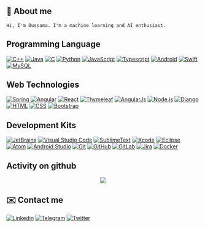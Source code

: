 ## :notebook: About me
```
Hi, I'm Oussama. I'm a machine learning and AI enthusiast.
```
## Programming Language
[![C++](https://img.shields.io/badge/-C++-00599C?style=flat&logo=C%2b%2b&logoColor=white)](https://github.com/oussiw?tab=repositories)
[![Java](https://img.shields.io/badge/-Java-007396?style=flat&logo=Java&logoColor=white)](https://github.com/oussiw?tab=repositories&language=java)
[![C](https://img.shields.io/badge/-C-4574E0?style=flat&logo=C&logoColor=white)](https://github.com/oussiw?tab=repositories)
[![Python](https://img.shields.io/badge/-Python-3776AB?style=flat&logo=python&logoColor=white)](https://github.com/oussiw?tab=repositories)
[![JavaScript](https://img.shields.io/badge/-JavaScript-F7DF1E?style=flat&logo=JavaScript&logoColor=black)](https://github.com/oussiw?tab=repositories&language=javascript)
[![Typescript](https://img.shields.io/badge/-TypeScript-3178C6?style=flat&logo=TypeScript&logoColor=white)](https://github.com/oussiw?tab=repositories&language=typescript)
[![Android](https://img.shields.io/badge/-Android-3DDC84?style=flat&logo=android&logoColor=white)](https://github.com/oussiw?tab=repositories)
[![Swift](https://img.shields.io/badge/-Swift-FA7343?style=flat&logo=Swift&logoColor=white)](https://github.com/oussiw?tab=repositories)
[![MySQL](https://img.shields.io/badge/-MySQL-4479A1?style=flat&logo=mysql&logoColor=white)](https://github.com/oussiw?tab=repositories)
<!---
[![R (Statistics)](https://img.shields.io/badge/-R-276DC3?style=flat&logo=R&logoColor=white)](https://github.com/oussiw?tab=repositories)
-->

## Web Technologies
[![Spring](https://img.shields.io/badge/-Spring-6DB33F?style=flat&logo=Spring&logoColor=white)](https://github.com/oussiw?tab=repositories)
[![Angular](https://img.shields.io/badge/-Angular-DD0031?style=flat&logo=angular)](https://github.com/oussiw?tab=repositories)
[![React](https://img.shields.io/badge/-React-61DAFB?style=flat&logo=react&logoColor=black)](https://github.com/oussiw?tab=repositories)
[![Thymeleaf](https://img.shields.io/badge/-Thymeleaf-005F0F?style=flat&logo=thymeleaf)](https://github.com/oussiw?tab=repositories)
[![AngularJs](https://img.shields.io/badge/-AngularJs-E23237?style=flat&logo=angularjs&logoColor=skyblue)](https://github.com/oussiw?tab=repositories)
[![Node.js](https://img.shields.io/badge/-Node.js-339933?style=flat&logo=node.js&logoColor=white)](https://github.com/oussiw?tab=repositories)
[![Django](https://img.shields.io/badge/-Django-092E20?style=flat&logo=django&logoColor=white)](https://github.com/oussiw?tab=repositories)
[![HTML](https://img.shields.io/badge/-HTML-E34F26?style=flat&logo=HTML5&logoColor=white)](https://github.com/oussiw?tab=repositories)
[![CSS](https://img.shields.io/badge/-CSS-1572B6?style=flat&logo=CSS3&logoColor=white)](https://github.com/oussiw?tab=repositories)
[![Bootstrap](https://img.shields.io/badge/-Bootstrap-7952B3?style=flat&logo=bootstrap&logoColor=white)](https://github.com/oussiw?tab=repositories)

## Development Kits 
[![JetBrains](https://img.shields.io/badge/-JetBrains-000000?style=flat&logo=JetBrains&logoColor=white)](https://github.com/oussiw?tab=repositories)
[![Visual Studio Code](https://img.shields.io/badge/-Visual%20Studio%20Code-007ACC?style=flat&logo=visual-studio-code&logoColor=white)](https://github.com/oussiw?tab=repositories)
[![SublimeText](https://img.shields.io/badge/-Sublime%20Text-FF9800?style=flat&logo=sublime-text&logoColor=black)](https://github.com/oussiw?tab=repositories)
[![Xcode](https://img.shields.io/badge/-Xcode-1575F9?style=flat&logo=xcode&logoColor=white)](https://github.com/oussiw?tab=repositories)
[![Eclipse](https://img.shields.io/badge/-Eclipse%20IDE-2C2255?style=flat&logo=eclipse-ide&logoColor=white)](https://github.com/oussiw?tab=repositories)
[![Atom](https://img.shields.io/badge/-Atom-66595C?style=flat&logo=atom&logoColor=white)](https://github.com/oussiw?tab=repositories)
[![Android Studio](https://img.shields.io/badge/-Android%20Studio-3DDC84?style=flat&logo=android-studio&logoColor=white)](https://github.com/oussiw?tab=repositories)
[![Git](https://img.shields.io/badge/-Git-F05032?style=flat&logo=git&logoColor=white)](https://github.com/oussiw?tab=repositories)
[![GitHub](https://img.shields.io/badge/-GitHub-181717?style=flat&logo=github&logoColor=white)](https://github.com/oussiw?tab=repositories)
[![GitLab](https://img.shields.io/badge/-GitLab-FCA121?style=flat&logo=gitlab&logoColor=white)](https://github.com/oussiw?tab=repositories)
[![Jira](https://img.shields.io/badge/-Jira-0052CC?style=flat&logo=jira-software&logoColor=white)](https://github.com/oussiw?tab=repositories)
[![Docker](https://img.shields.io/badge/-Docker-2496ED?style=flat&logo=docker&logoColor=white)](https://github.com/oussiw?tab=repositories)
<!---
[![Illustrator](https://img.shields.io/badge/-Illustrator-FF9A00?style=flat&logo=adobe-illustrator&logoColor=black)](https://github.com/oussiw?tab=repositories)
[![Photoshop](https://img.shields.io/badge/-Photoshop-31A8FF?style=flat&logo=adobe-photoshop&logoColor=white)](https://github.com/oussiw?tab=repositories)
[![AdobeXD](https://img.shields.io/badge/-Adobe%20XD-FF61F6?style=flat&logo=adobe-xd&logoColor=black)](https://github.com/oussiw?tab=repositories)
-->

## Activity on github
<p align="center">
    <a href="https://github.com/oussiw?tab=repositories">
        <img src="https://github-readme-stats.vercel.app/api?username=oussiw&hide_title=true&hide_border=true&show_icons=true&include_all_commits=true&count_private=false&line_height=30&text_color=000&icon_color=000&bg_color=0,ea6161,ffc64d,fffc4d,52fa5a&theme=graywhite" />
    </a>
</p>

<!---
## Latest Projects
> Surp: Ecommerce App (Angular 10, Spring boot, MySQL Database)

> Tradimed: Prescription translator (HTML, CSS, JS, Spring boot, Thymeleaf, Android[Java])

> EmiClass: Plateform for In-Campus document sharing (HTML, CSS, JS, Spring boot, MySQL Database, Thymeleaf)

> BookIn OCP: Mobile App for meeting rooms reservation (Spring boot, MySQL Database, Android[Java])
-->
  
## :envelope: Contact me
[![Linkedin](https://img.shields.io/badge/-Linkedin-blue?style=flat-square&logo=Linkedin&logoColor=white&link=https://www.linkedin.com/in/oussama-siwane/)](https://www.linkedin.com/in/oussama-siwane/)
[![Telegram](https://img.shields.io/badge/-Telegram-blue?style=flat-square&logo=Telegram&logoColor=white&link=https://t.me/Oussiw)](https://t.me/Oussiw)
[![Twitter](https://img.shields.io/badge/-Twitter-1ca0f1?style=flat-square&labelColor=1ca0f1&logo=twitter&logoColor=white&link=https://twitter.com/oussiw)](https://twitter.com/oussiw)
